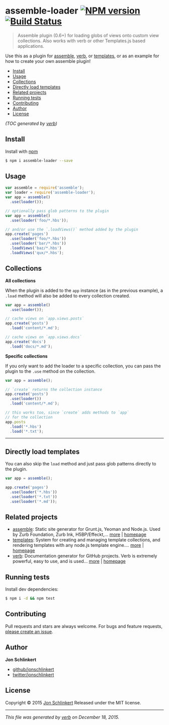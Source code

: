 # assemble-loader [![NPM version](https://img.shields.io/npm/v/assemble-loader.svg)](https://www.npmjs.com/package/assemble-loader) [![Build Status](https://img.shields.io/travis/jonschlinkert/assemble-loader.svg)](https://travis-ci.org/jonschlinkert/assemble-loader)

> Assemble plugin (0.6+) for loading globs of views onto custom view collections. Also works with verb or other Templates.js based applications.

Use this as a plugin for [assemble](http://assemble.io), [verb](https://github.com/verbose/verb), or [templates](https://github.com/jonschlinkert/templates), or as an example for how to create your own assemble plugin!

- [Install](#install)
- [Usage](#usage)
- [Collections](#collections)
- [Directly load templates](#directly-load-templates)
- [Related projects](#related-projects)
- [Running tests](#running-tests)
- [Contributing](#contributing)
- [Author](#author)
- [License](#license)

_(TOC generated by [verb](https://github.com/verbose/verb))_

## Install

Install with [npm](https://www.npmjs.com/)

```sh
$ npm i assemble-loader --save
```

## Usage

```js
var assemble = require('assemble');
var loader = require('assemble-loader');
var app = assemble()
  .use(loader());

// optionally pass glob patterns to the plugin
var app = assemble()
  .use(loader('foo/*.hbs'));

// and/or use the `.loadViews()` method added by the plugin
app.create('pages')
  .use(loader('foo/*.hbs'))
  .use(loader('bar/*.hbs'))
  .loadViews('baz/*.hbs')
  .loadViews('qux/*.hbs');
```

## Collections

**All collections**

When the plugin is added to the `app` instance (as in the previous example), a `.load` method will also be added to every collection created.

```js
var app = assemble()
  .use(loader());

// cache views on `app.views.posts`
app.create('posts')
  .load('content/*.md');

// cache views on `app.views.docs`
app.create('docs')
  .load('docs/*.md');
```

**Specific collections**

If you only want to add the loader to a specific collection, you can pass the plugin to the `.use` method on the collection.

```js
var app = assemble();

// `create` returns the collection instance
app.create('posts')
  .use(loader())
  .load('content/*.md');

// this works too, since `create` adds methods to `app` 
// for the collection
app.posts
  .load('*.hbs')
  .load('*.txt');
```

***

## Directly load templates

You can also skip the `load` method and just pass glob patterns directly to the plugin.

```js
var app = assemble();

app.create('pages')
  .use(loader('*.hbs'))
  .use(loader('*.txt'))
  .use(loader('*.md'));
```

## Related projects

* [assemble](https://www.npmjs.com/package/assemble): Static site generator for Grunt.js, Yeoman and Node.js. Used by Zurb Foundation, Zurb Ink, H5BP/Effeckt,… [more](https://www.npmjs.com/package/assemble) | [homepage](http://assemble.io)
* [templates](https://www.npmjs.com/package/templates): System for creating and managing template collections, and rendering templates with any node.js template engine.… [more](https://www.npmjs.com/package/templates) | [homepage](https://github.com/jonschlinkert/templates)
* [verb](https://www.npmjs.com/package/verb): Documentation generator for GitHub projects. Verb is extremely powerful, easy to use, and is used… [more](https://www.npmjs.com/package/verb) | [homepage](https://github.com/verbose/verb)

## Running tests

Install dev dependencies:

```sh
$ npm i -d && npm test
```

## Contributing

Pull requests and stars are always welcome. For bugs and feature requests, [please create an issue](https://github.com/jonschlinkert/assemble-loader/issues/new).

## Author

**Jon Schlinkert**

* [github/jonschlinkert](https://github.com/jonschlinkert)
* [twitter/jonschlinkert](http://twitter.com/jonschlinkert)

## License

Copyright © 2015 [Jon Schlinkert](https://github.com/jonschlinkert)
Released under the MIT license.

***

_This file was generated by [verb](https://github.com/verbose/verb) on December 18, 2015._
